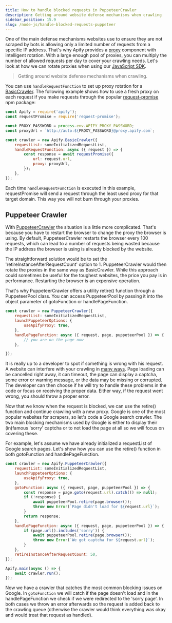 ```yaml
---
title: How to handle blocked requests in PuppeteerCrawler
description: Getting around website defense mechanisms when crawling
sidebar_position: 15.9
slug: /node-js/handle-blocked-requests-puppeteer
---
```


One of the main defense mechanisms websites use to ensure they are not scraped by bots is allowing only a limited number of requests from a specific IP address. That's why Apify provides a [proxy](https://docs.apify.com/platform/proxy) component with intelligent rotation. With a large enough pool of proxies, you can multiply the number of allowed requests per day to cover your crawling needs. Let's look at how we can rotate proxies when using our [JavaScript SDK](https://github.com/apify/apify-sdk-js).

> Getting around website defense mechanisms when crawling.

You can use `handleRequestFunction` to set up proxy rotation for a [BasicCrawler](https://crawlee.dev/api/basic-crawler/class/BasicCrawler). The following example shows how to use a fresh proxy on each request if you make requests through the popular [request-promise](https://www.npmjs.com/package/request-promise) npm package:

```js
const Apify = require('apify');
const requestPromise = require('request-promise');

const PROXY_PASSWORD = process.env.APIFY_PROXY_PASSWORD;
const proxyUrl = `http://auto:${PROXY_PASSWORD}@proxy.apify.com`;

const crawler = new Apify.BasicCrawler({
    requestList: someInitializedRequestList,
    handleRequestFunction: async ({ request }) => {
        const response = await requestPromise({
            url: request.url,
            proxy: proxyUrl,
        });
    },
});
```

Each time `handleRequestFunction` is executed in this example, requestPromise will send a request through the least used proxy for that target domain. This way you will not burn through your proxies.

## Puppeteer Crawler

With [PuppeteerCrawler](/sdk/js/docs/api/puppeteer-crawler) the situation is a little more complicated. That's because you have to restart the browser to change the proxy the browser is using. By default, PuppeteerCrawler restarts the browser every 100 requests, which can lead to a number of requests being wasted because the IP address the browser is using is already blocked by the website.

The straightforward solution would be to set the 'retireInstanceAfterRequestCount' option to 1. PuppeteerCrawler would then rotate the proxies in the same way as BasicCrawler. While this approach could sometimes be useful for the toughest websites, the price you pay is in performance. Restarting the browser is an expensive operation.

That's why PuppeteerCrawler offers a utility retire() function through a PuppeteerPool class. You can access PuppeteerPool by passing it into the object parameter of gotoFunction or handlePageFunction.

```js
const crawler = new PuppeteerCrawler({
    requestList: someInitializedRequestList,
    launchPuppeteerOptions: {
        useApifyProxy: true,
    },
    handlePageFunction: async ({ request, page, puppeteerPool }) => {
        // you are on the page now
    },

});
```

It is really up to a developer to spot if something is wrong with his request. A website can interfere with your crawling in [many ways](https://docs.apify.com/academy/anti-scraping). Page loading can be cancelled right away, it can timeout, the page can display a captcha, some error or warning message, or the data may be missing or corrupted. The developer can then choose if he will try to handle these problems in the code or focus on receiving the proper data. Either way, if the request went wrong, you should throw a proper error.

Now that we know when the request is blocked, we can use the retire() function and continue crawling with a new proxy. Google is one of the most popular websites for scrapers, so let's code a Google search crawler. The two main blocking mechanisms used by Google is either to display their (in)famous 'sorry' captcha or to not load the page at all so we will focus on covering these.

For example, let's assume we have already initialized a requestList of Google search pages. Let's show how you can use the retire() function in both gotoFunction and handlePageFunction.

```js
const crawler = new Apify.PuppeteerCrawler({
    requestList: someInitializedRequestList,
    launchPuppeteerOptions: {
        useApifyProxy: true,
    },
    gotoFunction: async ({ request, page, puppeteerPool }) => {
        const response = page.goto(request.url).catch(() => null);
        if (!response) {
            await puppeteerPool.retire(page.browser());
            throw new Error(`Page didn't load for ${request.url}`);
        }
        return response;
    },
    handlePageFunction: async ({ request, page, puppeteerPool }) => {
        if (page.url().includes('sorry')) {
            await puppeteerPool.retire(page.browser());
            throw new Error(`We got captcha for ${request.url}`);
        }
    },
    retireInstanceAfterRequestCount: 50,
});

Apify.main(async () => {
    await crawler.run();
});
```

Now we have a crawler that catches the most common blocking issues on Google. In `gotoFunction` we will catch if the page doesn't load and in the handlePageFunction we check if we were redirected to the 'sorry page'. In both cases we throw an error afterwards so the request is added back to the crawling queue (otherwise the crawler would think everything was okay and would treat that request as handled).
